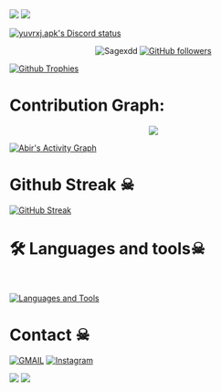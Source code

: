 <img src="https://user-images.githubusercontent.com/73097560/115834477-dbab4500-a447-11eb-908a-139a6edaec5c.gif"> 
<img src="https://user-images.githubusercontent.com/73097560/115834477-dbab4500-a447-11eb-908a-139a6edaec5c.gif"> 

</p>

[![yuvrxj.apk's Discord status](https://dsc-readme.tsuni.dev/api/user/977229749539713116?aboutMe=O%E1%B4%A1%C9%B4%E1%B4%A2%0Ahttps%3A%2F%2Fharmonix-gg.vercel.app%2F%0Ahttps%3A%2F%2Ftop.gg%2Fbot%2F1356181162099347517%2Fvote&banner=https%3A%2F%2Fcdn.discordapp.com%2Fattachments%2F1353311244483821633%2F1421749668681089024%2F017cf4d7d7200e2b9f2bd5f731c17e0c.gif%3Fex%3D68da2b0f%26is%3D68d8d98f%26hm%3Dddc37eaf6621d5fd9ccfd42d03d6a7abab8b0e6daeb73a85b82b83c3a7dd303a%26&theme=nitroDark&primaryColor=000000&accentColor=FFFFFF&width=512)](https://github.com/TetraTsunami/discord-github-preview)
<p align="center">
  <img src="https://komarev.com/ghpvc/?username=Sagexdd&label=Profile%20views&color=0e75b6&style=flat" alt="Sagexdd" />
  <a href="https://github.com/Sagexdd?tab=followers">
    <img alt="GitHub followers" src="https://img.shields.io/github/followers/Sagexdd?color=green&logo=github">
  </a>
</p>



  [![Github Trophies](https://github-profile-trophy.vercel.app/?username=Sagexdd&theme=transparent&no-bg=true&margin-w=15&margin-h=10&row=1&column=6&count_private=true)](https://Sagexdd.me)
  

# Contribution Graph:


<p align="center">
  <a href="https://github.com/Sagexdd">
    <img src="https://github-readme-streak-stats.herokuapp.com/?user=Sagexdd#version3"/>
  </a>
</p>
<a href="https://github.com/Sagexdd"><img alt="Abir's Activity Graph" src="https://ghactivity.mrayush.me/graph?username=Sagexdd&bg_color=1F222E&color=F8D866&line=F85D7F&point=FFFFFF&hide_border=true" /></a>



# Github Streak ☠︎︎

  [![GitHub Streak](https://streak-stats.demolab.com?user=Sagexdd&theme=radical&border_radius=5&date_format=j%20M%5B%20Y%5D&fire=FF8100)](https://Sagexdd.me)

# 🛠️ Languages and tools☠︎︎
</br>

[![Languages and Tools](https://skillicons.dev/icons?=bash,vscode,github,mongodb,java,html,py,js&perline=10)](https://Sagexdd.me)



# Contact ☠︎︎
<a href="https://mail.google.com/mail/?view=cm&fs=1&to=yuvrajjaiswal8568@gmail.com"><img title="GMAIL" src="https://img.shields.io/badge/Gmail-D14836?style=for-the-badge&logo=gmail&logoColor=white"></a>
<a href="https://instagram.com/kaun.yuvraj"><img title="Instagram" src="https://img.shields.io/badge/instagram-%23E4405F.svg?&style=for-the-badge&logo=instagram&logoColor=white"></a>

<img src="https://user-images.githubusercontent.com/73097560/115834477-dbab4500-a447-11eb-908a-139a6edaec5c.gif"> 
<img src="https://user-images.githubusercontent.com/73097560/115834477-dbab4500-a447-11eb-908a-139a6edaec5c.gif"> 
